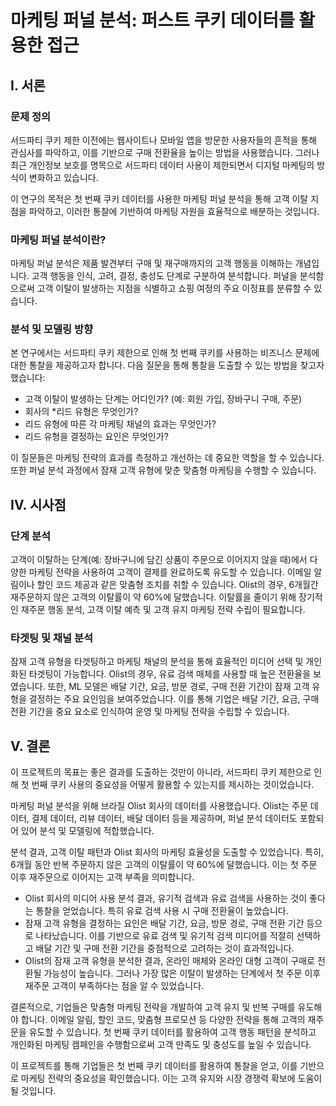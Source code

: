 # 마케팅 퍼널 분석: 퍼스트 쿠키 데이터를 활용한 접근

## I. 서론

### 문제 정의
서드파티 쿠키 제한 이전에는 웹사이트나 모바일 앱을 방문한 사용자들의 흔적을 통해 관심사를 파악하고, 이를 기반으로 구매 전환율을 높이는 방법을 사용했습니다. 그러나 최근 개인정보 보호를 명목으로 서드파티 데이터 사용이 제한되면서 디지털 마케팅의 방식이 변화하고 있습니다.

이 연구의 목적은 첫 번째 쿠키 데이터를 사용한 마케팅 퍼널 분석을 통해 고객 이탈 지점을 파악하고, 이러한 통찰에 기반하여 마케팅 자원을 효율적으로 배분하는 것입니다.

### 마케팅 퍼널 분석이란?
마케팅 퍼널 분석은 제품 발견부터 구매 및 재구매까지의 고객 행동을 이해하는 개념입니다. 고객 행동을 인식, 고려, 결정, 충성도 단계로 구분하여 분석합니다. 퍼널을 분석함으로써 고객 이탈이 발생하는 지점을 식별하고 쇼핑 여정의 주요 이정표를 분류할 수 있습니다.

### 분석 및 모델링 방향
본 연구에서는 서드파티 쿠키 제한으로 인해 첫 번째 쿠키를 사용하는 비즈니스 문제에 대한 통찰을 제공하고자 합니다. 다음 질문을 통해 통찰을 도출할 수 있는 방법을 찾고자 했습니다:
- 고객 이탈이 발생하는 단계는 어디인가? (예: 회원 가입, 장바구니 구매, 주문)
- 회사의 *리드 유형은 무엇인가?
- 리드 유형에 따른 각 마케팅 채널의 효과는 무엇인가?
- 리드 유형을 결정하는 요인은 무엇인가?

이 질문들은 마케팅 전략의 효과를 측정하고 개선하는 데 중요한 역할을 할 수 있습니다. 또한 퍼널 분석 과정에서 잠재 고객 유형에 맞춘 맞춤형 마케팅을 수행할 수 있습니다.

## IV. 시사점

### 단계 분석
고객이 이탈하는 단계(예: 장바구니에 담긴 상품이 주문으로 이어지지 않을 때)에서 다양한 마케팅 전략을 사용하여 고객이 결제를 완료하도록 유도할 수 있습니다. 이메일 알림이나 할인 코드 제공과 같은 맞춤형 조치를 취할 수 있습니다. Olist의 경우, 6개월간 재주문하지 않은 고객의 이탈률이 약 60%에 달했습니다. 이탈률을 줄이기 위해 장기적인 재주문 행동 분석, 고객 이탈 예측 및 고객 유지 마케팅 전략 수립이 필요합니다.

### 타겟팅 및 채널 분석
잠재 고객 유형을 타겟팅하고 마케팅 채널의 분석을 통해 효율적인 미디어 선택 및 개인화된 타겟팅이 가능합니다. Olist의 경우, 유료 검색 매체를 사용할 때 높은 전환율을 보였습니다. 또한, ML 모델은 배달 기간, 요금, 방문 경로, 구매 전환 기간이 잠재 고객 유형을 결정하는 주요 요인임을 보여주었습니다. 이를 통해 기업은 배달 기간, 요금, 구매 전환 기간을 중요 요소로 인식하여 운영 및 마케팅 전략을 수립할 수 있습니다.

## V. 결론

이 프로젝트의 목표는 좋은 결과를 도출하는 것만이 아니라, 서드파티 쿠키 제한으로 인해 첫 번째 쿠키 사용의 중요성을 어떻게 활용할 수 있는지를 제시하는 것이었습니다.

마케팅 퍼널 분석을 위해 브라질 Olist 회사의 데이터를 사용했습니다. Olist는 주문 데이터, 결제 데이터, 리뷰 데이터, 배달 데이터 등을 제공하며, 퍼널 분석 데이터도 포함되어 있어 분석 및 모델링에 적합했습니다.

분석 결과, 고객 이탈 패턴과 Olist 회사의 마케팅 효율성을 도출할 수 있었습니다. 특히, 6개월 동안 반복 주문하지 않은 고객의 이탈률이 약 60%에 달했습니다. 이는 첫 주문 이후 재주문으로 이어지는 고객 부족을 의미합니다.

- Olist 회사의 미디어 사용 분석 결과, 유기적 검색과 유료 검색을 사용하는 것이 좋다는 통찰을 얻었습니다. 특히 유료 검색 사용 시 구매 전환율이 높았습니다.
- 잠재 고객 유형을 결정하는 요인은 배달 기간, 요금, 방문 경로, 구매 전환 기간 등으로 나타났습니다. 이를 기반으로 유료 검색 및 유기적 검색 미디어를 적절히 선택하고 배달 기간 및 구매 전환 기간을 중점적으로 고려하는 것이 효과적입니다.
- Olist의 잠재 고객 유형을 분석한 결과, 온라인 매체와 온라인 대형 고객이 구매로 전환될 가능성이 높습니다. 그러나 가장 많은 이탈이 발생하는 단계에서 첫 주문 이후 재주문 고객이 부족하다는 점을 알 수 있었습니다.

결론적으로, 기업들은 맞춤형 마케팅 전략을 개발하여 고객 유지 및 반복 구매를 유도해야 합니다. 이메일 알림, 할인 코드, 맞춤형 프로모션 등 다양한 전략을 통해 고객의 재주문을 유도할 수 있습니다. 첫 번째 쿠키 데이터를 활용하여 고객 행동 패턴을 분석하고 개인화된 마케팅 캠페인을 수행함으로써 고객 만족도 및 충성도를 높일 수 있습니다.

이 프로젝트를 통해 기업들은 첫 번째 쿠키 데이터를 활용하여 통찰을 얻고, 이를 기반으로 마케팅 전략의 중요성을 확인했습니다. 이는 고객 유지와 시장 경쟁력 확보에 도움이 될 것입니다.
